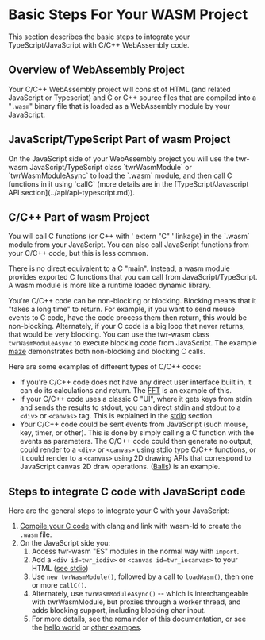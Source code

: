 
<h1>Basic Steps For Your WASM Project</h1>
This section describes the basic steps to integrate your TypeScript/JavaScript with C/C++ WebAssembly code.

<h2>Overview of WebAssembly Project</h2>

Your C/C++ WebAssembly project will consist of HTML (and related JavaScript or Typescript) and C or C++ source files that are compiled into a "`.wasm`" binary file that is loaded as a WebAssembly module by your JavaScript.

<h2>JavaScript/TypeScript Part of wasm Project</h2>
On the JavaScript side of your WebAssembly project you will use the twr-wasm JavaScript/TypeScript class `twrWasmModule` or `twrWasmModuleAsync` to load the `.wasm` module, and then call C functions in it using `callC` (more details are in the [TypeScript/Javascript API section](../api/api-typescript.md)).

<h2>C/C++ Part of wasm Project</h2>
You will call C functions (or C++ with ' extern "C" ' linkage) in the `.wasm` module from your JavaScript.  You can also call JavaScript functions from your C/C++ code, but this is less common.

There is no direct equivalent to a C "main".  Instead, a wasm module provides exported C functions that you can call from JavaScript/TypeScript.  A wasm module is more like a runtime loaded dynamic library.

You're C/C++ code can be non-blocking or blocking.  Blocking means that it "takes a long time" to return.   For example, if you want to send mouse events to C code, have the code process them then return, this would be non-blocking.  Alternately, if your C code is a big loop that never returns, that would be very blocking.   You can use the twr-wasm class `twrWasmModuleAsync` to execute blocking code from JavaScript.  The example [maze](../examples/examples-maze.md) demonstrates both non-blocking and blocking C calls.

Here are some examples of different types of C/C++ code:

- If you're C/C++ code does not have any direct user interface built in, it can do its calculations and return.  The [FFT](../examples/examples-fft.md) is an example of this.  
- If your C/C++ code uses a classic C "UI", where it gets keys from stdin and sends the results to stdout, you can direct stdin and stdout to a `<div>` or `<canvas>` tag.  This is explained in the [stdio](../gettingstarted/stdio.md) section.
- Your C/C++ code could be sent events from JavaScript (such mouse, key, timer, or other). This is done by simply calling a C function with the events as parameters.  The C/C++ code could then generate no output, could render to a `<div>` or `<canvas>` using stdio type C/C++ functions, or it could render to a `<canvas>` using 2D drawing APIs that correspond to JavaScript canvas 2D draw operations.  ([Balls](../examples/examples-balls.md)) is an example.

<h2>Steps to integrate C code with JavaScript code</h2>

Here are the general steps to integrate your C with your JavaScript:

1. [Compile your C code](compiler-opts.md) with clang and link with wasm-ld to create the ``.wasm`` file.
2. On the JavaScript side you:
    1. Access twr-wasm "ES" modules in the normal way with `import`. 
    2. Add a `<div id=twr_iodiv>` or `<canvas id=twr_iocanvas>` to your HTML ([see stdio](stdio.md))
    3. Use `new twrWasmModule()`, followed by a call to `loadWasm()`, then one or more `callC()`.
    4. Alternately, use `twrWasmModuleAsync()` -- which is interchangeable with twrWasmModule, but proxies through a worker thread, and adds blocking support, including blocking char input.
    5. For more details, see the remainder of this documentation, or see the [hello world](../examples/examples-helloworld.md) or [other exampes](../examples/examples-overview.md).

